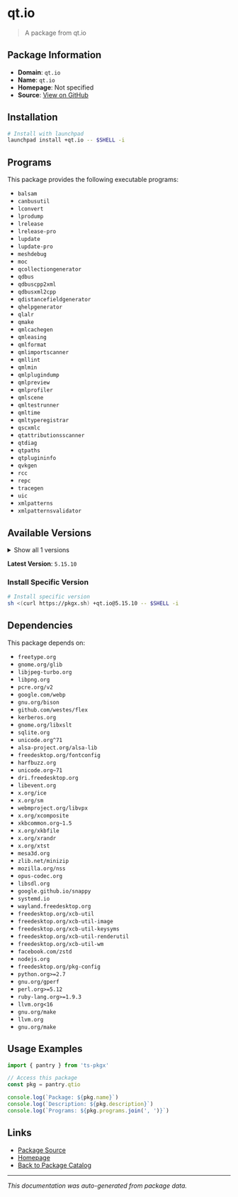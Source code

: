 # qt.io

> A package from qt.io

## Package Information

- **Domain**: `qt.io`
- **Name**: `qt.io`
- **Homepage**: Not specified
- **Source**: [View on GitHub](https://github.com/pkgxdev/pantry/tree/main/projects/qt.io/package.yml)

## Installation

```bash
# Install with launchpad
launchpad install +qt.io -- $SHELL -i
```

## Programs

This package provides the following executable programs:

- `balsam`
- `canbusutil`
- `lconvert`
- `lprodump`
- `lrelease`
- `lrelease-pro`
- `lupdate`
- `lupdate-pro`
- `meshdebug`
- `moc`
- `qcollectiongenerator`
- `qdbus`
- `qdbuscpp2xml`
- `qdbusxml2cpp`
- `qdistancefieldgenerator`
- `qhelpgenerator`
- `qlalr`
- `qmake`
- `qmlcachegen`
- `qmleasing`
- `qmlformat`
- `qmlimportscanner`
- `qmllint`
- `qmlmin`
- `qmlplugindump`
- `qmlpreview`
- `qmlprofiler`
- `qmlscene`
- `qmltestrunner`
- `qmltime`
- `qmltyperegistrar`
- `qscxmlc`
- `qtattributionsscanner`
- `qtdiag`
- `qtpaths`
- `qtplugininfo`
- `qvkgen`
- `rcc`
- `repc`
- `tracegen`
- `uic`
- `xmlpatterns`
- `xmlpatternsvalidator`

## Available Versions

<details>
<summary>Show all 1 versions</summary>

- `5.15.10`

</details>

**Latest Version**: `5.15.10`

### Install Specific Version

```bash
# Install specific version
sh <(curl https://pkgx.sh) +qt.io@5.15.10 -- $SHELL -i
```

## Dependencies

This package depends on:

- `freetype.org`
- `gnome.org/glib`
- `libjpeg-turbo.org`
- `libpng.org`
- `pcre.org/v2`
- `google.com/webp`
- `gnu.org/bison`
- `github.com/westes/flex`
- `kerberos.org`
- `gnome.org/libxslt`
- `sqlite.org`
- `unicode.org^71`
- `alsa-project.org/alsa-lib`
- `freedesktop.org/fontconfig`
- `harfbuzz.org`
- `unicode.org~71`
- `dri.freedesktop.org`
- `libevent.org`
- `x.org/ice`
- `x.org/sm`
- `webmproject.org/libvpx`
- `x.org/xcomposite`
- `xkbcommon.org~1.5`
- `x.org/xkbfile`
- `x.org/xrandr`
- `x.org/xtst`
- `mesa3d.org`
- `zlib.net/minizip`
- `mozilla.org/nss`
- `opus-codec.org`
- `libsdl.org`
- `google.github.io/snappy`
- `systemd.io`
- `wayland.freedesktop.org`
- `freedesktop.org/xcb-util`
- `freedesktop.org/xcb-util-image`
- `freedesktop.org/xcb-util-keysyms`
- `freedesktop.org/xcb-util-renderutil`
- `freedesktop.org/xcb-util-wm`
- `facebook.com/zstd`
- `nodejs.org`
- `freedesktop.org/pkg-config`
- `python.org>=2.7`
- `gnu.org/gperf`
- `perl.org>=5.12`
- `ruby-lang.org>=1.9.3`
- `llvm.org<16`
- `gnu.org/make`
- `llvm.org`
- `gnu.org/make`

## Usage Examples

```typescript
import { pantry } from 'ts-pkgx'

// Access this package
const pkg = pantry.qtio

console.log(`Package: ${pkg.name}`)
console.log(`Description: ${pkg.description}`)
console.log(`Programs: ${pkg.programs.join(', ')}`)
```

## Links

- [Package Source](https://github.com/pkgxdev/pantry/tree/main/projects/qt.io/package.yml)
- [Homepage](#)
- [Back to Package Catalog](../package-catalog.md)

---

*This documentation was auto-generated from package data.*
